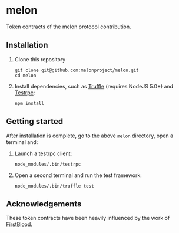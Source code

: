 # melon
Token contracts of the melon protocol contribution.

## Installation

1. Clone this repository
    ```
    git clone git@github.com:melonproject/melon.git
    cd melon
    ```

2. Install dependencies, such as [Truffle](https://github.com/ConsenSys/truffle) (requires NodeJS 5.0+) and [Testrpc](https://github.com/ethereumjs/testrpc):
    ```
    npm install
    ```

## Getting started

After installation is complete, go to the above `melon` directory, open a terminal and:

1. Launch a testrpc client:
    ```
    node_modules/.bin/testrpc
    ```

2. Open a second terminal and run the test framework:
    ```
    node_modules/.bin/truffle test
    ```

## Acknowledgements

These token contracts have been heavily influenced by the work of [FirstBlood](https://github.com/Firstbloodio/token).
